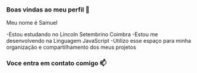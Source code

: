 ### Boas vindas ao meu perfil 🖤

Meu nome é Samuel 

-Estou estudando no Lincoln Setembrino Coimbra 
-Estou me desenvolvendo na Linguagem JavaScript
-Utilizo esse espaço para minha organização e compartilhamento dos meus projetos 

### Voce entra em contato comigo  📫

